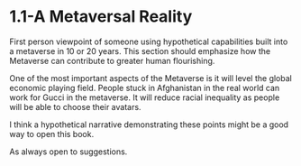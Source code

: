 # 1.1-A Metaversal Reality

First person viewpoint of someone using hypothetical capabilities built into a metaverse in 10 or 20 years. This section should emphasize how the Metaverse can contribute to greater human flourishing.


One of the most important aspects of the Metaverse is it will level the global economic playing field. People stuck in Afghanistan in the real world can work for Gucci in the metaverse. It will reduce racial inequality as people will be able to choose their avatars.&#x20;


I think a hypothetical narrative demonstrating these points might be a good way to open this book.&#x20;


As always open to suggestions.
